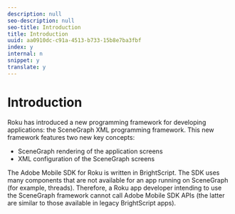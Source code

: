 ```yaml
---
description: null
seo-description: null
seo-title: Introduction
title: Introduction
uuid: aa0910dc-c91a-4513-b733-15b8e7ba3fbf
index: y
internal: n
snippet: y
translate: y
---
```


# Introduction

Roku has introduced a new programming framework for developing applications: the SceneGraph XML programming framework. This new framework features two new key concepts:


* SceneGraph rendering of the application screens
* XML configuration of the SceneGraph screens


The Adobe Mobile SDK for Roku is written in BrightScript. The SDK uses many components that are not available for an app running on SceneGraph (for example, threads). Therefore, a Roku app developer intending to use the SceneGraph framework cannot call Adobe Mobile SDK APIs (the latter are similar to those available in legacy BrightScript apps). 
